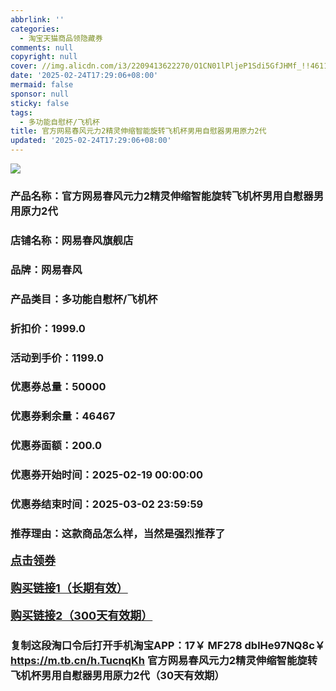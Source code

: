 ```yaml
---
abbrlink: ''
categories:
  - 淘宝天猫商品领隐藏券
comments: null
copyright: null
cover: //img.alicdn.com/i3/2209413622270/O1CN01lPljeP1Sdi5GfJHMf_!!4611686018427382270-0-item_pic.jpg
date: '2025-02-24T17:29:06+08:00'
mermaid: false
sponsor: null
sticky: false
tags:
  - 多功能自慰杯/飞机杯
title: 官方网易春风元力2精灵伸缩智能旋转飞机杯男用自慰器男用原力2代
updated: '2025-02-24T17:29:06+08:00'
--- 
```


![](//img.alicdn.com/i3/2209413622270/O1CN01lPljeP1Sdi5GfJHMf_!!4611686018427382270-0-item_pic.jpg)

### 产品名称：官方网易春风元力2精灵伸缩智能旋转飞机杯男用自慰器男用原力2代
### 店铺名称：网易春风旗舰店
### 品牌：网易春风
### 产品类目：多功能自慰杯/飞机杯
### 折扣价：1999.0
### 活动到手价：1199.0
### 优惠券总量：50000
### 优惠券剩余量：46467
### 优惠券面额：200.0
### 优惠券开始时间：2025-02-19 00:00:00	
### 优惠券结束时间：2025-03-02 23:59:59	
### 推荐理由：这款商品怎么样，当然是强烈推荐了

<p style="font-size: 18px; font-weight: bold;">
  <a href="https://uland.taobao.com/coupon/edetail?e=5rBY%2FL0ySJClhHvvyUNXZfh8CuWt5YH5OVuOuRD5gLJMmdsrkidbOWBzzpT26idJUQsg6ee1Srv6Bqq%2FRQRF%2BXHaosRb9s0mzW8JXuOEY6LH9CUoRLgQBX7SWNwYaQyf%2F1I4Va3MO0jyMW3eIAWKRa6LeGhgJY%2B%2F7NjcxRIBfQbVM%2Fe4LpP7Oq9ple94x%2FzCM8EgrhxSK6qcPfkkednW1hoVe6VYghxMl9JUUlFRIV%2BKKoz%2FahSTdjW6CW2SaWtRHsHfkY5nVlAaQcAM%2FbthawCa5SWsMJvXrVNXoVakjpIO2%2BdKlNeujxrl4h2keQRiteTXVivbu8WxfCnjenKqnEwNBUbTsArs&traceId=216624f717406354773041765d1300&union_lens=lensId%3AOPT%401740635478%400b516fcf_0dab_19545f59908_5115%4001%40eyJmbG9vcklkIjo3MzM1NH0ie" target="_blank">点击领券</a>
</p>
<p style="font-size: 18px; font-weight: bold;">
  <a href="https://s.click.taobao.com/t?e=m%3D2%26s%3DGhWA3UiSWQdw4vFB6t2Z2ueEDrYVVa64K7Vc7tFgwiHjf2vlNIV67pNS5Qpp3aDuFfrEfJ4hp2r3ID%2FV1RqsF4wnCJeELi4I%2FIEn%2BS1IjHAB0ghlTd7WlZVm%2FOAUUFw71qrpxiwMoCNxc1AtbZGVS8BMS0Z8hunFe84jI17xZ6nNEPXytV9ALoS4zvCRUrquMCgWV3FKm%2FGH%2FnhMqGoipultIlAeuNxfP9GKU0UlBfxTPpw2zkuV2aVQLXLQOIuThu%2FXfOYwOKNP7qa1tU3ZgS3jKrSQZrKg2Ri9Bm4jDHegZ4hAvgWL0eZMCQ4DZYKQ%2FwTwDXcxEC0hhQs2DjqgEA%3D%3D" target="_blank">购买链接1（长期有效）</a>
</p>
<p style="font-size: 18px; font-weight: bold;">
  <a href="https://s.click.taobao.com/eA6atYs" target="_blank">购买链接2（300天有效期）</a>
</p>

### 复制这段淘口令后打开手机淘宝APP：17￥ MF278 dblHe97NQ8c￥ https://m.tb.cn/h.TucnqKh  官方网易春风元力2精灵伸缩智能旋转飞机杯男用自慰器男用原力2代（30天有效期）
